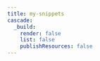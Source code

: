 ```yaml
---
title: my-snippets
cascade:
  _build:
    render: false
    list: false
    publishResources: false
---
```

